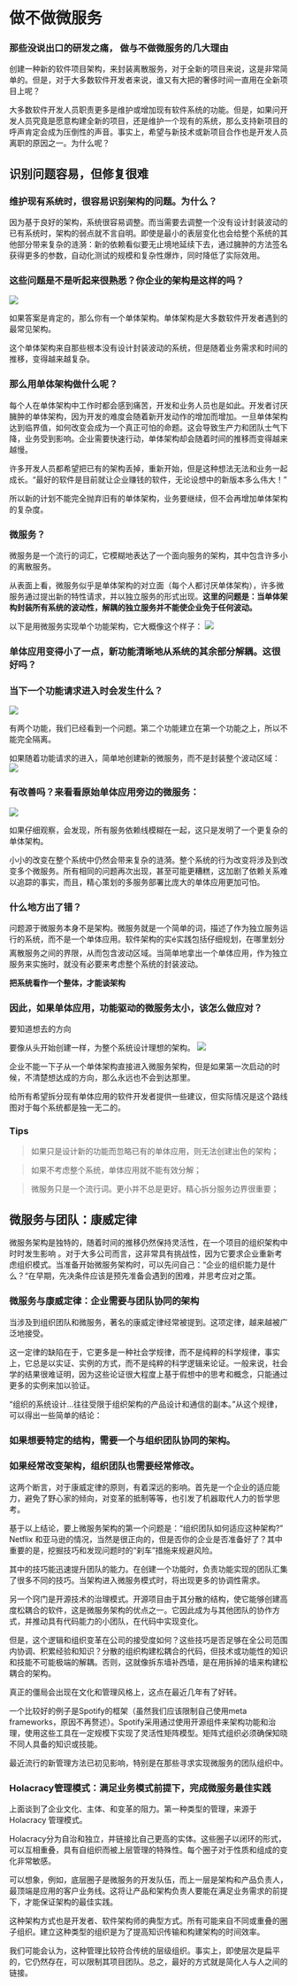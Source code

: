 # 做不做微服务

### 那些没说出口的研发之痛， 做与不做微服务的几大理由

创建一种新的软件项目架构，来封装离散服务，对于全新的项目来说，这是非常简单的。但是，对于大多数软件开发者来说，谁又有大把的奢侈时间一直用在全新项目上呢？

大多数软件开发人员职责更多是维护或增加现有软件系统的功能。但是，如果问开发人员究竟是愿意构建全新的项目，还是维护一个现有的系统，那么支持新项目的呼声肯定会成为压倒性的声音。事实上，希望与新技术或新项目合作也是开发人员离职的原因之一。为什么呢？

## 识别问题容易，但修复很难
### 维护现有系统时，很容易识别架构的问题。为什么？
因为基于良好的架构，系统很容易调整。而当需要去调整一个没有设计封装波动的已有系统时，架构的弱点就不言自明。即使是最小的表层变化也会给整个系统的其他部分带来复杂的涟漪：新的依赖看似要无止境地延续下去，通过臃肿的方法签名获得更多的参数，自动化测试的规模和复杂性爆炸，同时降低了实际效用。

### 这些问题是不是听起来很熟悉？你企业的架构是这样的吗？
![](./assets/1.png)

如果答案是肯定的，那么你有一个单体架构。单体架构是大多数软件开发者遇到的最常见架构。

这个单体架构来自那些根本没有设计封装波动的系统，但是随着业务需求和时间的推移，变得越来越复杂。

### 那么用单体架构做什么呢？

每个人在单体架构中工作时都会感到痛苦，开发和业务人员也是如此。开发者讨厌臃肿的单体架构，因为开发的难度会随着新开发动作的增加而增加。一旦单体架构达到临界值，如何改变会成为一个真正可怕的命题。这会导致生产力和团队士气下降，业务受到影响。企业需要快速行动，单体架构却会随着时间的推移而变得越来越慢。

许多开发人员都希望把已有的架构丢掉，重新开始，但是这种想法无法和业务一起成长。“最好的软件是目前就让企业赚钱的软件，无论设想中的新版本多么伟大！”

所以新的计划不能完全抛弃旧有的单体架构，业务要继续，但不会再增加单体架构的复杂度。

### 微服务？

微服务是一个流行的词汇，它模糊地表达了一个面向服务的架构，其中包含许多小的离散服务。

从表面上看，微服务似乎是单体架构的对立面（每个人都讨厌单体架构），许多微服务通过提出新的特性请求，并以独立服务的形式出现。**这里的问题是：当单体架构封装所有系统的波动性，解耦的独立服务并不能使企业免于任何波动。**

以下是用微服务实现单个功能架构，它大概像这个样子：
![](./assets/2.png)

### 单体应用变得小了一点，新功能清晰地从系统的其余部分解耦。这很好吗？

### 当下一个功能请求进入时会发生什么？
![](./assets/3.png)


有两个功能，我们已经看到一个问题。第二个功能建立在第一个功能之上，所以不能完全隔离。

如果随着功能请求的进入，简单地创建新的微服务，而不是封装整个波动区域：
![](./assets/4.png)


### 有改善吗？来看看原始单体应用旁边的微服务：
![](./assets/5.png)


如果仔细观察，会发现，所有服务依赖线模糊在一起，这只是发明了一个更复杂的单体架构。

小小的改变在整个系统中仍然会带来复杂的涟漪。整个系统的行为改变将涉及到改变多个微服务。所有相同的问题再次出现，甚至可能更糟糕，这加剧了依赖关系难以追踪的事实，而且，精心策划的多服务部署比庞大的单体应用更加可怕。

### 什么地方出了错？

问题源于微服务本身不是架构。微服务就是一个简单的词，描述了作为独立服务运行的系统，而不是一个单体应用。软件架构的实é实践包括仔细规划，在哪里划分离散服务之间的界限，从而包含波动区域。当简单地拿出一个单体应用，作为独立服务来实施时，就没有必要来考虑整个系统的封装波动。

**把系统看作一个整体，才能谈架构**

### 因此，如果单体应用，功能驱动的微服务太小，该怎么做应对？

要知道想去的方向

要像从头开始创建一样，为整个系统设计理想的架构。
![](./assets/6.png)


企业不能一下子从一个单体架构直接进入微服务架构，但是如果第一次启动的时候，不清楚想达成的方向，那么永远也不会到达那里。

给所有希望拆分现有单体应用的软件开发者提供一些建议，但实际情况是这个路线图对于每个系统都是独一无二的。

### Tips
> 如果只是设计新的功能而忽略已有的单体应用，则无法创建出色的架构；

> 如果不考虑整个系统，单体应用就不能有效分解；

> 微服务只是一个流行词。更小并不总是更好。精心拆分服务边界很重要；

## 微服务与团队：康威定律
微服务架构是独特的，随着时间的推移仍然保持灵活性，在一个项目的组织架构中时时发生影响 。对于大多公司而言，这非常具有挑战性，因为它要求企业重新考虑组织模式。当准备开始微服务架构时，可以先问自己：“企业的组织能力是什么？“在早期，先决条件应该是预先准备会遇到的困难，并思考应对之策。

### 微服务与康威定律：企业需要与团队协同的架构

当涉及到组织团队和微服务，著名的康威定律经常被提到。这项定律，越来越被广泛地接受。

这一定律的缺陷在于，它更多是一种社会学规律，而不是纯粹的科学规律，事实上，它总是以实证、实例的方式，而不是纯粹的科学逻辑来论证。一般来说，社会学的结果很难证明，因为这些论证很大程度上基于假想中的思考和概念，只能通过更多的实例来加以验证。

“组织的系统设计…往往受限于组织架构的产品设计和通信的副本。”从这个规律，可以得出一些简单的结论：

### 如果想要特定的结构，需要一个与组织团队协同的架构。

### 如果经常改变架构，组织团队也需要经常修改。

这两个断言，对于康威定律的原则，有着深远的影响。首先是一个企业的适应能力，避免了野心家的倾向，对变革的抵制等等，也引发了机器取代人力的哲学思考。

基于以上结论，要上微服务架构的第一个问题是：“组织团队如何适应这种架构?” Netflix 和亚马逊的情况，当然是很正向的，但是否你的企业是否准备好了？其中重要的是，挖掘技巧和发现问题时的“刹车”措施来规避风险。

其中的技巧能迅速提升团队的能力。在创建一个功能时，负责功能实现的团队汇集了很多不同的技巧。当架构进入微服务模式时，将出现更多的协调性需求。

另一个窍门是开源技术的治理模式。开源项目由于其分散的结构，使它能够创建高度松耦合的软件，这是微服务架构的优点之一。它因此成为与其他团队的协作方式，并推动具有代码能力的小团队，在代码中实现变化。

但是，这个逻辑和组织变革在公司的接受度如何？这些技巧是否足够在全公司范围内协调、积累经验和知识？分散的组织构建松耦合的代码，但技术或功能性的知识和技能不可能极端的解耦。否则，这就像拆东墙补西墙，是在用拆掉的墙来构建松耦合的架构。

真正的僵局会出现在文化和管理风格上，这点在最近几年有了好转。

一个比较好的例子是Spotify的框架（虽然我们应该限制自己使用meta frameworks，原因不再赘述）。Spotify采用通过使用开源组件来架构功能和治理，使用这些工具在一定规模下实现了灵活性矩阵模型。矩阵式组织必须确保知晓不同人具备的知识或技能。

最近流行的新管理方法已初见影响，特别是在那些寻求实现微服务的团队组织中。

### Holacracy管理模式：满足业务模式前提下，完成微服务最佳实践

上面谈到了企业文化、主体、和变革的阻力。第一种类型的管理，来源于 Holacracy 管理模式。

Holacracy分为自治和独立，并链接比自己更高的实体。这些圈子以闭环的形式，可以互相重叠，具有自组织而被上层管理的特殊性。每个圈子对于性质和组成的变化非常敏感。

可以想象，例如，底层圈子是微服务的开发队伍，而上一层是架构和产品负责人，最顶端是应用的客户业务线。这将让产品和架构负责人要能在满足业务需求的前提下，才能保证架构的最佳实践。

这种架构方式也是开发者、软件架构师的典型方式。所有可能来自不同或重叠的圈子组织。建立这种类型的组织是为了提高知识传输和构建架构的时间效率。

我们可能会认为，这种管理比较符合传统的层级组织。事实上，即使层次是扁平的，它仍然存在，可以限制其项目团队。总之，最好的方式就是简化人与人之间的链接。

